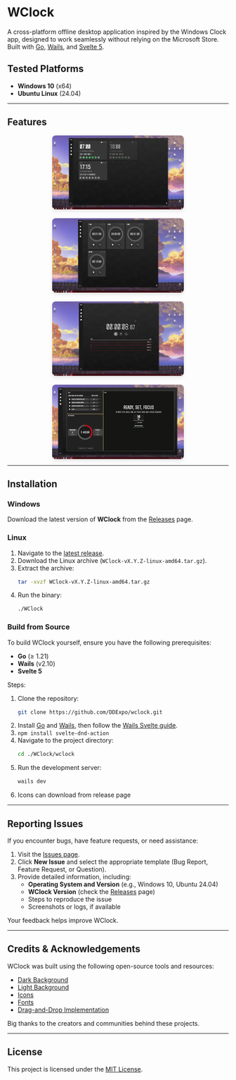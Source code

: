 # WClock
A cross-platform offline desktop application inspired by the Windows Clock app, designed to work seamlessly without relying on the Microsoft Store. Built with [Go](https://go.dev/), [Wails](https://wails.io/), and [Svelte 5](https://svelte.dev).

## Tested Platforms
- **Windows 10** (x64)
- **Ubuntu Linux** (24.04)

---

## Features
<div style="display: flex; flex-wrap: wrap; gap: 20px; justify-content: center;">
  <img src="images/2025-08-06_20-27-46.png" alt="Focus Mode" width="300" style="border-radius: 8px; box-shadow: 0 4px 8px rgba(0,0,0,0.1);">
  <img src="images/2025-08-06_20-29-19.png" alt="Stopwatch" width="300" style="border-radius: 8px; box-shadow: 0 4px 8px rgba(0,0,0,0.1);">
  <img src="images/2025-08-06_20-30-09.png" alt="Task View" width="300" style="border-radius: 8px; box-shadow: 0 4px 8px rgba(0,0,0,0.1);">
  <img src="images/2025-08-06_20-32-13.png" alt="Break Timer" width="300" style="border-radius: 8px; box-shadow: 0 4px 8px rgba(0,0,0,0.1);">
</div>

---

## Installation

### Windows
Download the latest version of **WClock** from the [Releases](https://github.com/DDExpo/wclock/releases) page.

### Linux
1. Navigate to the [latest release](https://github.com/DDExpo/wclock/releases/latest).
2. Download the Linux archive (`WClock-vX.Y.Z-linux-amd64.tar.gz`).
3. Extract the archive:
   ```bash
   tar -xvzf WClock-vX.Y.Z-linux-amd64.tar.gz
   ```
4. Run the binary:
   ```bash
   ./WClock
   ```

### Build from Source
To build WClock yourself, ensure you have the following prerequisites:
- **Go** (≥ 1.21)
- **Wails** (v2.10)
- **Svelte 5**

Steps:
1. Clone the repository:
   ```bash
   git clone https://github.com/DDExpo/wclock.git
   ```
2. Install [Go](https://go.dev/) and [Wails](https://wails.io/), then follow the [Wails Svelte guide](https://wails.io/docs/guides/sveltekit/).
3. ```npm install svelte-dnd-action```
4. Navigate to the project directory:
   ```bash
   cd ./WClock/wclock
   ```
5. Run the development server:
   ```bash
   wails dev
   ```
6. Icons can download from release page
---

## Reporting Issues
If you encounter bugs, have feature requests, or need assistance:

1. Visit the [Issues page](https://github.com/DDExpo/wclock/issues).
2. Click **New Issue** and select the appropriate template (Bug Report, Feature Request, or Question).
3. Provide detailed information, including:
   - **Operating System and Version** (e.g., Windows 10, Ubuntu 24.04)
   - **WClock Version** (check the [Releases](https://github.com/DDExpo/wclock/releases) page)
   - Steps to reproduce the issue
   - Screenshots or logs, if available

Your feedback helps improve WClock.

---

## Credits & Acknowledgements
WClock was built using the following open-source tools and resources:
- [Dark Background](https://www.svgbackgrounds.com/)
- [Light Background](https://bgjar.com)
- [Icons](https://www.flaticon.com/uicons)
- [Fonts](https://www.fontspace.com/beautiful-police-officer-font-f113574)
- [Drag-and-Drop Implementation](https://github.com/isaacHagoel/svelte-dnd-action)

Big thanks to the creators and communities behind these projects.

---

## License
This project is licensed under the [MIT License](LICENSE).